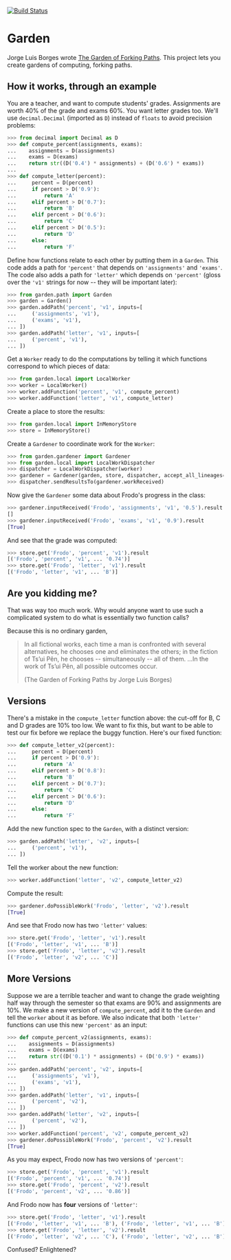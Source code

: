 [![Build Status](https://secure.travis-ci.org/iffy/garden.png)](http://travis-ci.org/iffy/garden)

Garden
======

Jorge Luis Borges wrote
[The Garden of Forking Paths](http://www.coldbacon.com/writing/borges-garden.html).
This project lets you create gardens of computing, forking paths.


How it works, through an example
--------------------------------

You are a teacher, and want to compute students' grades.  Assignments are worth
40% of the grade and exams 60%.  You want letter grades too.  We'll use
`decimal.Decimal` (imported as `D`) instead of `floats` to avoid precision problems:

```python
>>> from decimal import Decimal as D
>>> def compute_percent(assignments, exams):
...    assignments = D(assignments)
...    exams = D(exams)
...    return str((D('0.4') * assignments) + (D('0.6') * exams))
...
>>> def compute_letter(percent):
...     percent = D(percent)
...     if percent > D('0.9'):
...         return 'A'
...     elif percent > D('0.7'):
...         return 'B'
...     elif percent > D('0.6'):
...         return 'C'
...     elif percent > D('0.5'):
...         return 'D'
...     else:
...         return 'F'

```

Define how functions relate to each other by putting them in a `Garden`.
This code adds a path for `'percent'` that depends on
`'assignments'` and `'exams'`.  The code also adds a path for
`'letter'` which depends on `'percent'` (gloss over the `'v1'`
strings for now -- they will be important later):

```python
>>> from garden.path import Garden
>>> garden = Garden()
>>> garden.addPath('percent', 'v1', inputs=[
...     ('assignments', 'v1'),
...     ('exams', 'v1'),
... ])
>>> garden.addPath('letter', 'v1', inputs=[
...     ('percent', 'v1'),
... ])

```


Get a `Worker` ready to do the computations by telling it which functions
correspond to which pieces of data:

```python
>>> from garden.local import LocalWorker
>>> worker = LocalWorker()
>>> worker.addFunction('percent', 'v1', compute_percent)
>>> worker.addFunction('letter', 'v1', compute_letter)

```

Create a place to store the results:

```python
>>> from garden.local import InMemoryStore
>>> store = InMemoryStore()

```

Create a `Gardener` to coordinate work for the `Worker`:

```python
>>> from garden.gardener import Gardener
>>> from garden.local import LocalWorkDispatcher
>>> dispatcher = LocalWorkDispatcher(worker)
>>> gardener = Gardener(garden, store, dispatcher, accept_all_lineages=True)
>>> dispatcher.sendResultsTo(gardener.workReceived)

```

Now give the `Gardener` some data about Frodo's progress in the class:

```python
>>> gardener.inputReceived('Frodo', 'assignments', 'v1', '0.5').result
[]
>>> gardener.inputReceived('Frodo', 'exams', 'v1', '0.9').result
[True]

```

And see that the grade was computed:

```python
>>> store.get('Frodo', 'percent', 'v1').result
[('Frodo', 'percent', 'v1', ... '0.74')]
>>> store.get('Frodo', 'letter', 'v1').result
[('Frodo', 'letter', 'v1', ... 'B')]

```

Are you kidding me?
-------------------

That was way too much work.  Why would anyone want to use such a complicated
system to do what is essentially two function calls?

Because this is no ordinary garden,

> In all fictional works, each time a man is confronted with several
> alternatives, he chooses one and eliminates the others; in the fiction of
> Ts’ui Pên, he chooses -- simultaneously -- all of them. ...In the work of
> Ts’ui Pên, all possible outcomes occur.
> 
> (The Garden of Forking Paths by Jorge Luis Borges)

Versions
--------

There's a mistake in the `compute_letter` function above: the cut-off for
B, C and D grades are 10% too low.  We want to fix this, but want to be able to
test our fix before we replace the buggy function.  Here's our fixed function:

```python
>>> def compute_letter_v2(percent):
...     percent = D(percent)
...     if percent > D('0.9'):
...         return 'A'
...     elif percent > D('0.8'):
...         return 'B'
...     elif percent > D('0.7'):
...         return 'C'
...     elif percent > D('0.6'):
...         return 'D'
...     else:
...         return 'F'

```

Add the new function spec to the `Garden`, with a distinct version:

```python
>>> garden.addPath('letter', 'v2', inputs=[
...     ('percent', 'v1'),
... ])

```

Tell the worker about the new function:

```python
>>> worker.addFunction('letter', 'v2', compute_letter_v2)

```

Compute the result:

```python
>>> gardener.doPossibleWork('Frodo', 'letter', 'v2').result
[True]

```

And see that Frodo now has two `'letter'` values:

```python
>>> store.get('Frodo', 'letter', 'v1').result
[('Frodo', 'letter', 'v1', ... 'B')]
>>> store.get('Frodo', 'letter', 'v2').result
[('Frodo', 'letter', 'v2', ... 'C')]

```

More Versions
-------------

Suppose we are a terrible teacher and want to change the grade weighting
half way through the semester so that exams are 90% and assignments are 10%.
We make a new version of `compute_percent`, add it to the `Garden`
and tell the `worker` about it as before.  We also indicate that both
`'letter'` functions can use this new `'percent'` as an input:

```python
>>> def compute_percent_v2(assignments, exams):
...    assignments = D(assignments)
...    exams = D(exams)
...    return str((D('0.1') * assignments) + (D('0.9') * exams))
...
>>> garden.addPath('percent', 'v2', inputs=[
...     ('assignments', 'v1'),
...     ('exams', 'v1'),
... ])
>>> garden.addPath('letter', 'v1', inputs=[
...     ('percent', 'v2'),
... ])
>>> garden.addPath('letter', 'v2', inputs=[
...     ('percent', 'v2'),
... ])
>>> worker.addFunction('percent', 'v2', compute_percent_v2)
>>> gardener.doPossibleWork('Frodo', 'percent', 'v2').result
[True]

```

As you may expect, Frodo now has two versions of `'percent'`:

```python
>>> store.get('Frodo', 'percent', 'v1').result
[('Frodo', 'percent', 'v1', ... '0.74')]
>>> store.get('Frodo', 'percent', 'v2').result
[('Frodo', 'percent', 'v2', ... '0.86')]

```

And Frodo now has **four** versions of `'letter'`:

```python
>>> store.get('Frodo', 'letter', 'v1').result
[('Frodo', 'letter', 'v1', ... 'B'), ('Frodo', 'letter', 'v1', ... 'B')]
>>> store.get('Frodo', 'letter', 'v2').result
[('Frodo', 'letter', 'v2', ... 'C'), ('Frodo', 'letter', 'v2', ... 'B')]

```

Confused?  Enlightened?